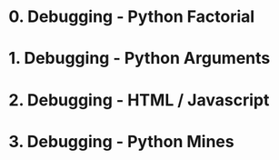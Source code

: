 # 0. Debugging - Python Factorial

# 1. Debugging - Python Arguments

# 2. Debugging - HTML / Javascript

# 3. Debugging - Python Mines